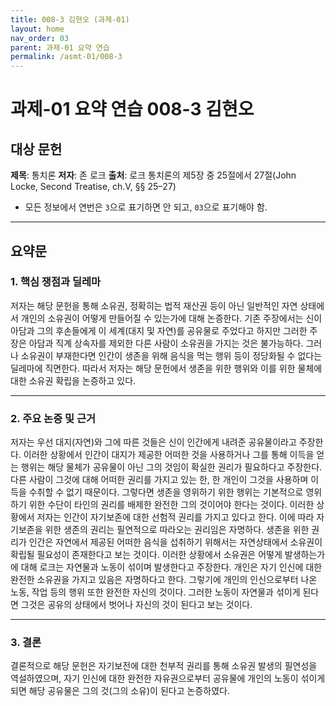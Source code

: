 ```yaml
---
title: 008-3 김현오 (과제-01)
layout: home
nav_order: 03
parent: 과제-01 요약 연습
permalink: /asmt-01/008-3
---
```


# 과제-01 요약 연습 008-3 김현오 

## 대상 문헌  
**제목**: 통치론 
**저자**: 존 로크
**출처**: 로크 통치론의 제5장 중 25절에서 27절(John Locke, Second Treatise, ch.V, §§ 25–27)

* 모든 정보에서 연번은 `3`으로 표기하면 안 되고, `03`으로 표기해야 함.

---

## 요약문  

### 1. 핵심 쟁점과 딜레마  
 저자는 해당 문헌을 통해 소유권, 정확히는 법적 재산권 등이 아닌 일반적인 자연 상태에서 개인의 소유권이 어떻게 만들어질 수 있는가에 대해 논증한다. 기존 주장에서는 신이 아담과 그의 후손들에게 이 세계(대지 및 자연)를 공유물로 주었다고 하지만 그러한 주장은 아담과 직계 상속자를 제외한 다른 사람이 소유권을 가지는 것은 불가능하다. 그러나 소유권이 부재한다면 인간이 생존을 위해 음식을 먹는 행위 등이 정당화될 수 없다는 딜레마에 직면한다. 따라서 저자는 해당 문헌에서 생존을 위한 행위와 이를 위한 물체에 대한 소유권 확립을 논증하고 있다. 

---

### 2. 주요 논증 및 근거  
 저자는 우선 대지(자연)와 그에 따른 것들은 신이 인간에게 내려준 공유물이라고 주장한다. 이러한 상황에서 인간이 대지가 제공한 어떠한 것을 사용하거나 그를 통해 이득을 얻는 행위는 해당 물체가 공유물이 아닌 그의 것임이 확실한 권리가 필요하다고 주장한다. 다른 사람이 그것에 대해 어떠한 권리를 가지고 있는 한, 한 개인이 그것을 사용하며 이득을 수취할 수 없기 때문이다. 그렇다면 생존을 영위하기 위한 행위는 기본적으로 영위하기 위한 수단이 타인의 권리를 배제한 완전한 그의 것이어야 한다는 것이다. 
 이러한 상황에서 저자는 인간이 자기보존에 대한 선험적 권리를 가지고 있다고 한다. 이에 따라 자기보존을 위한 생존의 권리는 필연적으로 따라오는 권리임은 자명하다. 생존을 위한 권리가 인간은 자연에서 제공된 어떠한 음식을 섭취하기 위해서는 자연상태에서 소유권이 확립될 필요성이 존재한다고 보는 것이다.
이러한 상황에서 소유권은 어떻게 발생하는가에 대해 로크는 자연물과 노동이 섞이며 발생한다고 주장한다. 개인은 자기 인신에 대한 완전한 소유권을 가지고 있음은 자명하다고 한다. 그렇기에 개인의 인신으로부터 나온 노동, 작업 등의 행위 또한 완전한 자신의 것이다. 그러한 노동이 자연물과 섞이게 된다면 그것은 공유의 상태에서 벗어나 자신의 것이 된다고 보는 것이다.

---

### 3. 결론
결론적으로 해당 문헌은 자기보전에 대한 천부적 권리를 통해 소유권 발생의 필연성을 역설하였으며, 자기 인신에 대한 완전한 자유권으로부터 공유물에 개인의 노동이 섞이게 되면 해당 공유물은 그의 것(그의 소유)이 된다고 논증하였다.  